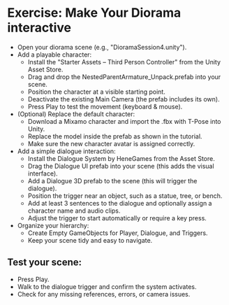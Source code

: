 # Exercise: Make Your Diorama interactive

- Open your diorama scene (e.g., "DioramaSession4.unity").
- Add a playable character:
	- Install the "Starter Assets – Third Person Controller" from the Unity Asset Store.
	- Drag and drop the NestedParentArmature_Unpack.prefab into your scene.
	- Position the character at a visible starting point.
	- Deactivate the existing Main Camera (the prefab includes its own).
	- Press Play to test the movement (keyboard & mouse).
- (Optional) Replace the default character:
	- Download a Mixamo character and import the .fbx with T-Pose into Unity.
	- Replace the model inside the prefab as shown in the tutorial.
	- Make sure the new character avatar is assigned correctly.
- Add a simple dialogue interaction:
	- Install the Dialogue System by HeneGames from the Asset Store.
	- Drag the Dialogue UI prefab into your scene (this adds the visual interface).
	- Add a Dialogue 3D prefab to the scene (this will trigger the dialogue).
	- Position the trigger near an object, such as a statue, tree, or bench.
	- Add at least 3 sentences to the dialogue and optionally assign a character name and audio clips.
	- Adjust the trigger to start automatically or require a key press.
- Organize your hierarchy:
	- Create Empty GameObjects for Player, Dialogue, and Triggers.
	- Keep your scene tidy and easy to navigate.

## Test your scene:

- Press Play.
- Walk to the dialogue trigger and confirm the system activates.
- Check for any missing references, errors, or camera issues.



